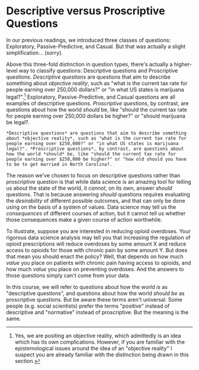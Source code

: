 # Descriptive versus Proscriptive Questions

In our previous readings, we introduced three classes of questions: Exploratory, Passive-Predictive, and Casual. But that was actually a slight simplification... (sorry).

Above this three-fold distinction in question types, there's actually a higher-level way to classify questions: Descriptive questions and Proscriptive questions. *Descriptive questions* are questions that aim to describe something about *objective reality*, such as "what is the current tax rate for people earning over 250,000 dollars?" or "in what US states is marijuana legal?".[^objectivereality] Exploratory, Passive-Predictive, and Casual questions are all examples of descriptive questions. *Proscriptive questions*, by contrast, are questions about how the world *should* be, like "should the current tax rate for people earning over 250,000 dollars be higher?" or "should marijuana be legal?.

```{sidebar} Descriptive v. Proscriptive Questions
*Descriptive questions* are questions that aim to describe something about *objective reality*, such as "what is the current tax rate for people earning over $250,000?" or "in what US states is marijuana legal?". *Proscriptive questions*, by contrast, are questions about how the world *should* be, like "should the current tax rate for people earning over $250,000 be higher?" or "how old should you have to be to get married in North Carolina?.
```

[^objectivereality]: Yes, we are positing an objective reality, which admittedly is an idea which has its own complications. However, if you are familiar with the epistemological issues around the idea of an "objective reality" I suspect you are already familiar with the distinction being drawn in this section.

The reason we've chosen to focus on descriptive questions rather than proscriptive question is that while data science is an amazing tool for telling us about the state of the world, it *cannot*, on its own, answer *should* questions. That is because answering *should* questions requires evaluating the *desirability* of different possible outcomes, and that can only be done using on the basis of a system of values. Data science may tell us the *consequences* of different courses of action, but it cannot tell us whether those consequences make a given course of action worthwhile.

To illustrate, suppose you are interested in reducing opioid overdoses. Your rigorous data science analysis may tell you that increasing the regulation of opioid prescriptions will reduce overdoses by some amount X and reduce access to opioids for those with chronic pain by some amount Y. But does that mean you should enact the policy? Well, that depends on how much *value* you place on patients with chronic pain having access to opioids, and how much *value* you place on preventing overdoses. And the answers to those questions simply can't come from your data.

In this course, we will refer to questions about how the world *is* as "descriptive questions", and questions about how the world *should be* as proscriptive questions. But be aware these terms aren't universal. Some people (e.g. social scientists) prefer the terms "positive" instead of descriptive and "normative" instead of proscriptive. But the meaning is the same.
